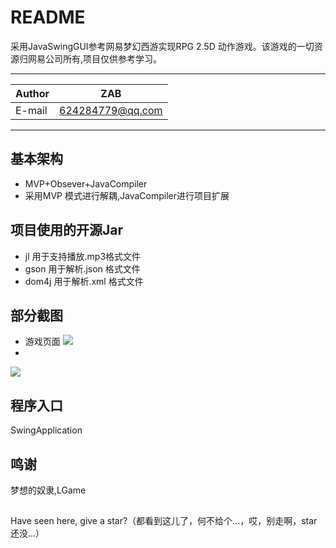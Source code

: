 README
===========================
采用JavaSwingGUI参考网易梦幻西游实现RPG 2.5D 动作游戏。该游戏的一切资源归网易公司所有,项目仅供参考学习。
****
|Author|ZAB|
|---|---
|E-mail|624284779@qq.com
****
## 基本架构
* MVP+Obsever+JavaCompiler
* 采用MVP 模式进行解耦,JavaCompiler进行项目扩展

## 项目使用的开源Jar
* jl    用于支持播放.mp3格式文件
* gson  用于解析.json 格式文件
* dom4j 用于解析.xml 格式文件

## 部分截图
* 游戏页面
![](https://github.com/zhouaobo/mxxy/raw/master/projectIv/image1.JPG) 
*
![](https://github.com/zhouaobo/mxxy/raw/master/projectIv/image2.JPG) 

## 程序入口
SwingApplication

## 鸣谢
梦想的奴隶,LGame

## 
Have seen here, give a star?（都看到这儿了，何不给个...，哎，别走啊，star还没...）




